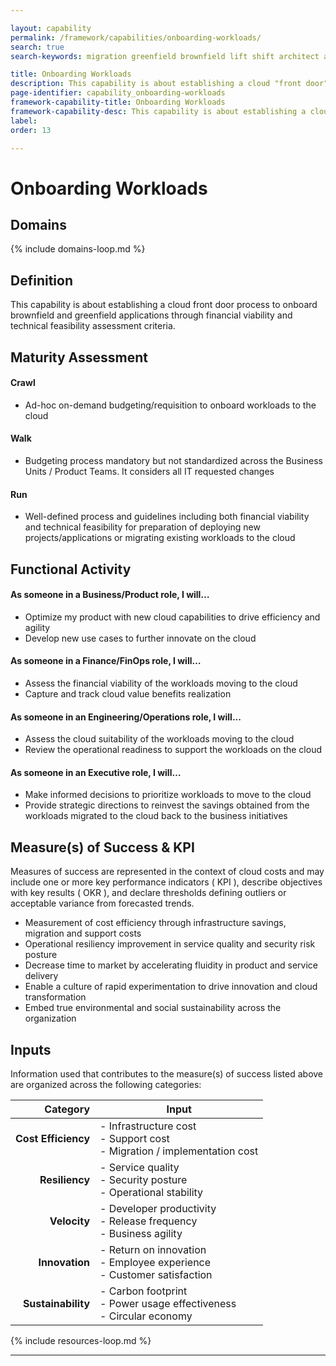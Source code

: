 ```yaml
---

layout: capability
permalink: /framework/capabilities/onboarding-workloads/
search: true
search-keywords: migration greenfield brownfield lift shift architect architecting datacenter modernization modernisation model modeling business cases serverless spot

title: Onboarding Workloads
description: This capability is about establishing a cloud "front door" process to onboard brownfield and greenfield applications through financial viability and technical feasibility assessment criteria, all while setting up FinOps best practices from the start.
page-identifier: capability_onboarding-workloads
framework-capability-title: Onboarding Workloads
framework-capability-desc: This capability is about establishing a cloud "front door" process to onboard brownfield and greenfield applications through financial viability and technical feasibility assessment criteria, all while setting up FinOps best practices from the start.
label:
order: 13

---
```


# Onboarding Workloads

## Domains
<!-- _x-ref to the FinOps Domain(s) to which this Capability corresponds_ -->
{% include domains-loop.md %}


## Definition
This capability is about establishing a cloud front door process to onboard brownfield and greenfield applications through financial viability and technical feasibility assessment criteria.


## Maturity Assessment
#### Crawl
- Ad-hoc on-demand budgeting/requisition to onboard workloads to the cloud

#### Walk
- Budgeting process mandatory but not standardized across the Business Units / Product Teams. It considers all IT requested changes


#### Run
- Well-defined process and guidelines including both financial viability and technical feasibility for preparation of deploying new projects/applications or migrating existing workloads to the cloud



## Functional Activity
#### As someone in a Business/Product role, I will…
- Optimize my product with new cloud capabilities to drive efficiency and agility
- Develop new use cases to further innovate on the cloud


#### As someone in a Finance/FinOps role, I will…
- Assess the financial viability of the workloads moving to the cloud
- Capture and track cloud value benefits realization


#### As someone in an Engineering/Operations role, I will...
- Assess the cloud suitability of the workloads moving to the cloud
- Review the operational readiness to support the workloads on the cloud


#### As someone in an Executive role, I will…
- Make informed decisions to prioritize workloads to move to the cloud
- Provide strategic directions to reinvest the savings obtained from the workloads migrated to the cloud back to the business initiatives




## Measure(s) of Success & KPI
Measures of success are represented in the context of cloud costs and may include one or more key performance indicators ( KPI ), describe objectives with key results ( OKR ), and declare thresholds defining outliers or acceptable variance from forecasted trends.

- Measurement of cost efficiency through infrastructure savings, migration and support costs
- Operational resiliency improvement in service quality and security risk posture
- Decrease time to market by accelerating fluidity in product and service delivery
- Enable a culture of rapid experimentation to drive innovation and cloud transformation
- Embed true environmental and social sustainability across the organization




## Inputs
Information used that contributes to the measure(s) of success listed above are organized across the following categories:

| Category | Input |
|---:|---|
| **Cost Efficiency** | - Infrastructure cost<br>- Support cost<br>- Migration / implementation cost |
| **Resiliency** | - Service quality<br>- Security posture<br>- Operational stability |
| **Velocity** | - Developer productivity<br>- Release frequency<br>- Business agility |
| **Innovation** | - Return on innovation<br>- Employee experience<br>- Customer satisfaction |
| **Sustainability** | - Carbon footprint<br>- Power usage effectiveness<br>- Circular economy |





<!-- REAL WORLD RESOURCES, PROJECTS, PLAYBOOKS, GUIDES AND STORIES -->

{% include resources-loop.md %}


---
